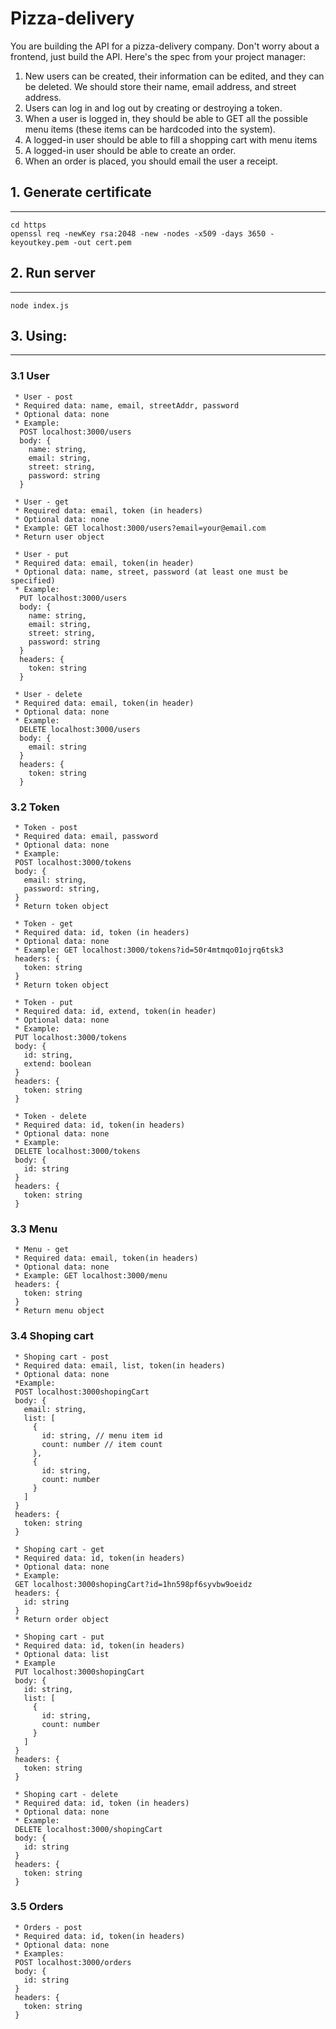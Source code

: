 # Pizza-delivery
You are building the API for a pizza-delivery company. Don't worry about a frontend, just build the API. Here's the spec from your project manager: 

1. New users can be created, their information can be edited, and they can be deleted. We should store their name, email address, and street address.
2. Users can log in and log out by creating or destroying a token.
3. When a user is logged in, they should be able to GET all the possible menu items (these items can be hardcoded into the system). 
4. A logged-in user should be able to fill a shopping cart with menu items
5. A logged-in user should be able to create an order. 
6. When an order is placed, you should email the user a receipt.

## 1. Generate certificate
------
```
cd https
openssl req -newKey rsa:2048 -new -nodes -x509 -days 3650 -keyoutkey.pem -out cert.pem
```

## 2. Run server
------
```
node index.js
```

## 3. Using:
------
### 3.1 User

```
 * User - post
 * Required data: name, email, streetAddr, password
 * Optional data: none
 * Example:
  POST localhost:3000/users
  body: {
    name: string,
    email: string,
    street: string,
    password: string
  }
```

```
 * User - get
 * Required data: email, token (in headers)
 * Optional data: none
 * Example: GET localhost:3000/users?email=your@email.com
 * Return user object
```

```
 * User - put
 * Required data: email, token(in header)
 * Optional data: name, street, password (at least one must be specified)
 * Example:
  PUT localhost:3000/users
  body: {
    name: string,
    email: string,
    street: string,
    password: string
  }
  headers: {
    token: string
  }
```

```
 * User - delete
 * Required data: email, token(in header)
 * Optional data: none
 * Example:
  DELETE localhost:3000/users
  body: {
    email: string
  }
  headers: {
    token: string
  }
```

### 3.2 Token

```
 * Token - post
 * Required data: email, password
 * Optional data: none
 * Example:
 POST localhost:3000/tokens
 body: {
   email: string,
   password: string,
 }
 * Return token object
```

```
 * Token - get
 * Required data: id, token (in headers)
 * Optional data: none
 * Example: GET localhost:3000/tokens?id=50r4mtmqo01ojrq6tsk3
 headers: {
   token: string
 }
 * Return token object
```

```
 * Token - put
 * Required data: id, extend, token(in header)
 * Optional data: none
 * Example:
 PUT localhost:3000/tokens
 body: {
   id: string,
   extend: boolean
 }
 headers: {
   token: string
 }
```

```
 * Token - delete
 * Required data: id, token(in headers)
 * Optional data: none
 * Example:
 DELETE localhost:3000/tokens
 body: {
   id: string
 }
 headers: {
   token: string
 }
```

### 3.3 Menu

```
 * Menu - get
 * Required data: email, token(in headers)
 * Optional data: none
 * Example: GET localhost:3000/menu
 headers: {
   token: string
 }
 * Return menu object
```

### 3.4 Shoping cart 

```
 * Shoping cart - post
 * Required data: email, list, token(in headers)
 * Optional data: none
 *Example: 
 POST localhost:3000shopingCart
 body: {
   email: string,
   list: [
     {
       id: string, // menu item id
       count: number // item count
     },
     {
       id: string,
       count: number
     }
   ]
 }
 headers: {
   token: string
 }
```

```
 * Shoping cart - get
 * Required data: id, token(in headers)
 * Optional data: none
 * Example:
 GET localhost:3000shopingCart?id=1hn598pf6syvbw9oeidz
 headers: {
   id: string
 }
 * Return order object
```

```
 * Shoping cart - put
 * Required data: id, token(in headers)
 * Optional data: list
 * Example
 PUT localhost:3000shopingCart
 body: {
   id: string,
   list: [
     {
       id: string,
       count: number
     }
   ]
 }
 headers: {
   token: string
 }
```

```
 * Shoping cart - delete
 * Required data: id, token (in headers)
 * Optional data: none
 * Example: 
 DELETE localhost:3000/shopingCart
 body: {
   id: string
 }
 headers: {
   token: string
 }
```

### 3.5 Orders

```
 * Orders - post
 * Required data: id, token(in headers)
 * Optional data: none
 * Examples:
 POST localhost:3000/orders
 body: {
   id: string
 }
 headers: {
   token: string
 }
```